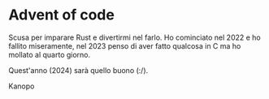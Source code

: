 # Advent of code

Scusa per imparare Rust e divertirmi nel farlo.
Ho cominciato nel 2022 e ho fallito miseramente, nel 2023 penso di aver fatto qualcosa in C ma ho mollato al quarto giorno.

Quest'anno (2024) sarà quello buono (:/).

Kanopo

